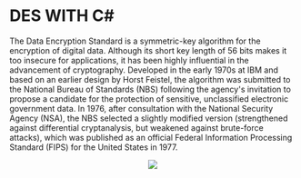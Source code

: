 # DES WITH C#
The Data Encryption Standard is a symmetric-key algorithm for the encryption of digital data. Although its short key length of 56 bits makes it too insecure for applications, it has been highly influential in the advancement of cryptography. 
Developed in the early 1970s at IBM and based on an earlier design by Horst Feistel, the algorithm was submitted to the National Bureau of Standards (NBS) following the agency's invitation to propose a candidate for the protection of sensitive, unclassified electronic government data. In 1976, after consultation with the National Security Agency (NSA), the NBS selected a slightly modified version (strengthened against differential cryptanalysis, but weakened against brute-force attacks), which was published as an official Federal Information Processing Standard (FIPS) for the United States in 1977.

<p align="center">
   <img src="https://user-images.githubusercontent.com/57047998/145690974-c9eaa1ea-ea8d-4233-a36b-876c6a79b212.png">
</p>
